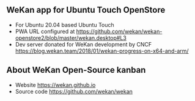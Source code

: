 ## WeKan app for Ubuntu Touch OpenStore

- For Ubuntu 20.04 based Ubuntu Touch
- PWA URL configured at https://github.com/wekan/wekan-openstore2/blob/master/wekan.desktop#L3
- Dev server donated for WeKan development by CNCF https://blog.wekan.team/2018/01/wekan-progress-on-x64-and-arm/

## About WeKan Open-Source kanban

- Website https://wekan.github.io
- Source code https://github.com/wekan/wekan
